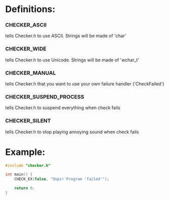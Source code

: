 # Definitions:
### CHECKER_ASCII
tells Checker.h to use ASCII. Strings will be made of 'char'
### CHECKER_WIDE
tells Checker.h to use Unicode. Strings will be made of 'wchar_t'
### CHECKER_MANUAL
tells Checker.h that you want to use your own failure handler ('CheckFailed')
### CHECKER_SUSPEND_PROCESS
tells Checker.h to suspend everything when check fails
### CHECKER_SILENT
tells Checker.h to stop playing annoying sound when check fails

# Example:
```cpp
#include "checker.h"

int main() {
    CHECK_EX(false, "Oops! Program 'failed'");

    return 0;
}
```